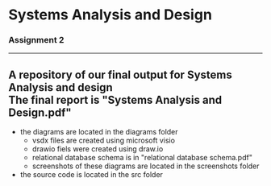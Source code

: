 # Systems Analysis and Design
### Assignment 2

---

A repository of our final output for Systems Analysis and design  
The final report is "Systems Analysis and Design.pdf"
---
* the diagrams are located in the diagrams folder
	- vsdx files are created using microsoft visio
	- drawio fiels were created using draw.io
	- relational database schema is in "relational database schema.pdf"
	- screenshots of these diagrams are located in the screenshots folder
* the source code is located in the src folder
